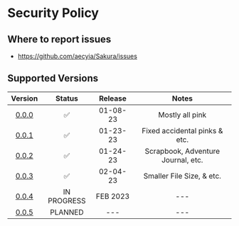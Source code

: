 # Security Policy

## Where to report issues

+ https://github.com/aecyia/Sakura/issues

## Supported Versions

|                            Version                            |       Status       | Release  |               Notes                |
| :-----------------------------------------------------------: | :----------------: | :------: | :--------------------------------: |
| [0.0.0](https://github.com/aecyia/Sakura/releases/tag/v0.0.0) | :white_check_mark: | 01-08-23 |          Mostly all pink           |
| [0.0.1](https://github.com/aecyia/Sakura/releases/tag/v0.0.1) | :white_check_mark: | 01-23-23 |   Fixed accidental pinks & etc.    |
| [0.0.2](https://github.com/aecyia/Sakura/releases/tag/v0.0.2) | :white_check_mark: | 01-24-23 | Scrapbook, Adventure Journal, etc. |
| [0.0.3](https://github.com/aecyia/Sakura/releases/tag/v0.0.3) | :white_check_mark: | 02-04-23 |     Smaller File Size, & etc.      |
| [0.0.4](https://github.com/aecyia/Sakura/releases/tag/v0.0.4) |    IN PROGRESS     | FEB 2023 |                ---                 |
| [0.0.5](https://github.com/aecyia/Sakura/releases/tag/v0.0.5) |      PLANNED       |   ---    |                ---                 |
